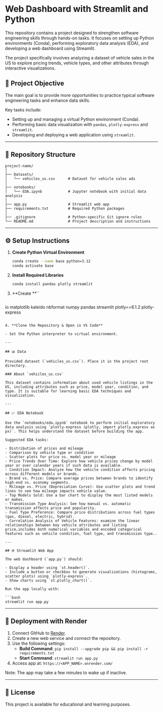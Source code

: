 # Web Dashboard with Streamlit and Python

This repository contains a project designed to strengthen software engineering skills through hands-on tasks. It focuses on setting up Python environments (Conda), performing exploratory data analysis (EDA), and developing a web dashboard using Streamlit.

The project specifically involves analyzing a dataset of vehicle sales in the US to explore pricing trends, vehicle types, and other attributes through interactive visualizations.

## 🧠 Project Objective

The main goal is to provide more opportunities to practice typical software engineering tasks and enhance data skills.

Key tasks include:

- Setting up and managing a virtual Python environment (Conda).
- Performing basic data visualization with `pandas`, `plotly-express` and `streamlit`.
- Developing and deploying a web application using `streamlit`.

---

## 📁 Repository Structure

```
project-name/
│
├── Datasets/
│   └── vehicles_us.csv      # Dataset for vehicle sales ads
│
├── notebooks/
│   └── EDA.ipynb            # Jupyter notebook with initial data analysis
│
├── app.py                   # Streamlit web app
├── requirements.txt         # Required Python packages
│
├── .gitignore               # Python-specific Git ignore rules
└── README.md                # Project description and instructions
```

---

## ⚙️ Setup Instructions

1. **Create Python Virtual Environment**

   ```bash
   conda create --name base python=3.12
   conda activate base
   ```

2. **Install Required Libraries**

   ```bash
   conda install pandas plotly streamlit
   ```

3. **Create **``

   ```text
  io
   matplotlib
   kaleido
   nbformat
   numpy
   pandas
   streamlit
   plotly==6.1.2
   plotly-express
   ```

4. **Clone the Repository & Open in VS Code**

   - Set the Python interpreter to virtual environment.

---

## 📊 Data

Provided dataset (`vehicles_us.csv`). Place it in the project root directory.

### About `vehicles_us.csv`

This dataset contains information about used vehicle listings in the US, including attributes such as price, model year, condition, and type. It is suitable for learning basic EDA techniques and visualization.

---

## 📈 EDA Notebook

Use the `notebooks/eda.ipynb` notebook to perform initial exploratory data analysis using `plotly-express (plotly, import plotly.express as px)`. This helps understand the dataset before building the app.

Suggested EDA tasks:

- Distribution of prices and mileage
- Comparison by vehicle type or condition
- Scatter plots for price vs. model year or mileage
- Price Trends Over Time: Explore how vehicle prices change by model year or over calendar years if such data is available.
- Condition Impact: Analyze how the vehicle condition affects pricing across different models or brands.
- Brand vs. Price: Compare average prices between brands to identify high-end vs. economy segments.
- Mileage vs. Price (Depreciation Curve): Use scatter plots and trend lines to see how mileage impacts vehicle value.
- Top Models Sold: Use a bar chart to display the most listed models or makes.
- Transmission Type Analysis: See how manual vs. automatic transmission affects price and popularity.
- Fuel Type Preference: Compare price distributions across fuel types (gas, diesel, electric, hybrid).
- Correlation Analysis of Vehicle Features: examine the linear relationships between key vehicle attributes and listing price,includes both numerical variables and encoded categorical features such as vehicle condition, fuel type, and transmission type..

---

## 🌐 Streamlit Web App

The web dashboard (`app.py`) should:

- Display a header using `st.header()`.
- Include a button or checkbox to generate visualizations (histograms, scatter plots) using `plotly-express`.
- Show charts using `st.plotly_chart()`.

Run the app locally with:

```bash
streamlit run app.py
```

---

## 🚀 Deployment with Render

1. Connect GitHub to [Render](https://render.com).
2. Create a new web service and connect the repository.
3. Use the following settings:
   - **Build Command**: `pip install --upgrade pip && pip install -r requirements.txt`
   - **Start Command**: `streamlit run app.py`
4. Access app at: `https://<APP_NAME>.onrender.com/`

Note: The app may take a few minutes to wake up if inactive.

---

## 📄 License

This project is available for educational and learning purposes.


